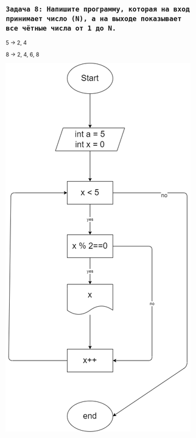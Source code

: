 ## ```Задача 8: Напишите программу, которая на вход принимает число (N), а на выходе показывает все чётные числа от 1 до N.```

5 -> 2, 4

8 -> 2, 4, 6, 8

![Блок-схема](diagram.drawio.png)